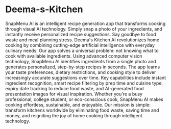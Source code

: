 # Deema-s-Kitchen
SnapMenu AI is an intelligent recipe generation app that transforms cooking through visual AI technology. Simply snap a photo of your ingredients, and instantly receive personalized recipe suggestions. Say goodbye to food waste and meal planning stress.
Deema's Kitchen AI revolutionizes home cooking by combining cutting-edge artificial intelligence with everyday culinary needs. Our app solves a universal problem: not knowing what to cook with available ingredients.
Using advanced computer vision technology, SnapMenu AI identifies ingredients from a single photo and generates personalized, step-by-step recipes in seconds. The app learns your taste preferences, dietary restrictions, and cooking style to deliver increasingly accurate suggestions over time.
Key capabilities include instant ingredient recognition, smart recipe filtering by prep time and cuisine type, expiry date tracking to reduce food waste, and AI-generated food presentation images for visual inspiration. Whether you're a busy professional, college student, or eco-conscious cook, SnapMenu AI makes cooking effortless, sustainable, and enjoyable.
Our mission is simple: transform kitchens worldwide by eliminating food waste, saving time and money, and reigniting the joy of home cooking through intelligent technology.
